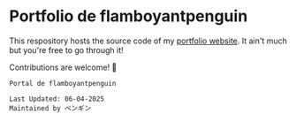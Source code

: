 # Portfolio de flamboyantpenguin

This respository hosts the source code of my [portfolio website](https://flamboyantpenguin.in). It ain't much but you're free to go through it!

Contributions are welcome! 💚

```Txt
Portal de flamboyantpenguin

Last Updated: 06-04-2025
Maintained by ペンギン
```
